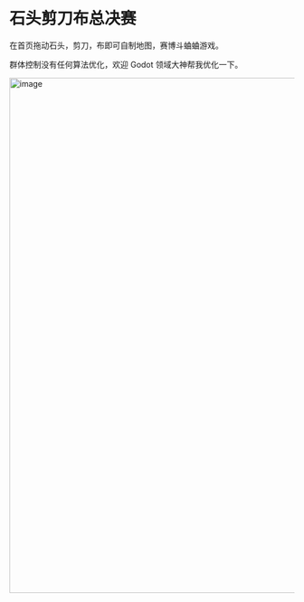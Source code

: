 # 石头剪刀布总决赛

在首页拖动石头，剪刀，布即可自制地图，赛博斗蛐蛐游戏。

群体控制没有任何算法优化，欢迎 Godot 领域大神帮我优化一下。

<img width="912" alt="image" src="https://github.com/user-attachments/assets/c30d471b-8d28-432c-b63b-6552723cf257">
